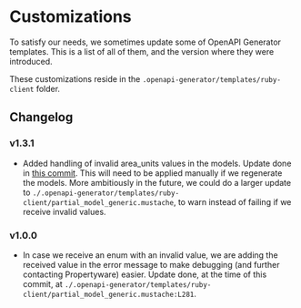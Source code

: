 # Customizations

To satisfy our needs, we sometimes update some of OpenAPI Generator templates. This is a list of all of them, and the version where they were introduced.

These customizations reside in the `.openapi-generator/templates/ruby-client` folder.

## Changelog

### v1.3.1

- Added handling of invalid area_units values in the models. Update done in [this commit](https://github.com/LeadSimple/propertyware/commit/9134454a3ec15862613f189a62fb867c5e16bee8). This will need to be applied manually if we regenerate the models. More ambitiously in the future, we could do a larger update to `./.openapi-generator/templates/ruby-client/partial_model_generic.mustache`, to warn instead of failing if we receive invalid values.

### v1.0.0

- In case we receive an enum with an invalid value, we are adding the received value in the error message to make debugging (and further contacting Propertyware) easier. Update done, at the time of this commit, at `./.openapi-generator/templates/ruby-client/partial_model_generic.mustache:L281`.
